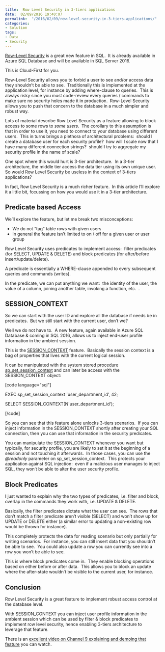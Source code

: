 ```yaml
---
title:  Row Level Security in 3-tiers applications
date:  02/09/2016 19:40:07
permalink:  "/2016/02/09/row-level-security-in-3-tiers-applications/"
categories:
- Solution
tags:
- Data
- Security
---
```

<a href="https://msdn.microsoft.com/en-us/library/dn765131.aspx" target="_blank">Row-Level Security</a> is a great new feature in SQL.  It is already available in Azure SQL Database and will be available in SQL Server 2016.

This is Cloud-First for you.

Row-Level Security allows you to forbid a user to see and/or access data they shouldn’t be able to see.  Traditionally this is implemented at the application level, for instance by adding where-clause to queries.  This is always risky since you must code-review every queries / commands to make sure no security holes made it in production.  Row-Level Security allows you to push that concern to the database in a much simpler and robust way.

Lots of material describe Row Level Security as a feature allowing to block access to some rows to <em>some users</em>.  The corollary to this assumption is that in order to use it, you need to connect to your database using different users.  This in turns brings a plethora of architectural problems:  should I create a database user for each security profile?  how will I scale now that I have many different connection strings?  should I try to aggregate my security profile in the name of scale?

One spot where this would hurt is 3-tier architecture.  In a 3-tier architecture, the middle tier access the data tier using its own unique user.  So would Row Level Security be useless in the context of 3-tiers applications?

In fact, Row Level Security is a much richer feature.  In this article I’ll explore it a little bit, focussing on how you would use it in a 3-tier architecture.
<h2>Predicate based Access</h2>
We’ll explore the feature, but let me break two misconceptions:
<ul>
	<li>We do not “tag” table rows with given users</li>
	<li>In general the feature isn’t limited to on / off for a given user or user group</li>
</ul>
Row Level Security uses predicates to implement access:  filter predicates (for SELECT, UPDATE &amp; DELETE) and block predicates (for after/before insert/update/delete).

A predicate is essentially a WHERE-clause appended to every subsequent queries and commands (writes).

In the predicate, we can put anything we want:  the identity of the user, the value of a column, joining another table, invoking a function, etc.  .
<h2>SESSION_CONTEXT</h2>
So we can start with the user ID and explore all the database if needs be in predicates.  But we still start with the current user, don’t we?

Well we do not have to.  A new feature, again available in Azure SQL Database &amp; coming in SQL 2016, allows us to inject end-user profile information in the ambient session.

This is the <a href="https://msdn.microsoft.com/en-us/library/mt590806.aspx" target="_blank">SESSION_CONTEXT</a> feature.  Basically the session context is a bag of properties that lives with the current logical session.

It can be manipulated with the system stored procedure <a href="https://msdn.microsoft.com/en-us/library/mt605113.aspx" target="_blank">sp_set_session_context</a> and can later be access with the SESSION_CONTEXT object:

[code language="sql"]

EXEC sp_set_session_context 'user_department_id', 42;

SELECT SESSION_CONTEXT(N'user_department_id');

[/code]

So you can see that this feature alone unlocks 3-tiers scenarios.  If you can inject information in the SESSION_CONTEXT shortly after creating your SQL connection, then you can use that information in the security predicates.

You can manipulate the SESSION_CONTEXT whenever you want but typically, for security profile, you are likely to set it at the beginning of a session and not touching it afterwards.  In those cases, you can use the <em>@readonly</em> parameter on sp_set_session_context.  This protects your application against SQL injection:  even if a malicious user manages to inject SQL, they won’t be able to alter the user security profile.
<h2>Block Predicates</h2>
I just wanted to explain why the two types of predicates, i.e. filter and block, overlap in the commands they work with, i.e. UPDATE &amp; DELETE.

Basically, the filter predicates dictate what the user can see.  The rows that don’t match a filter predicate aren’t visible (SELECT) and won’t show up for UPDATE or DELETE either (a similar error to updating a non-existing row would be thrown for instance).

This completely protects the data for reading scenario but only partially for writing scenarios.  For instance, you can still insert data that you shouldn’t be able to see.  You could also update a row you can currently see into a row you won’t be able to see.

This is where block predicates come in.  They enable blocking operations based on either before or after data.  This allows you to block an update where the after-state wouldn’t be visible to the current user, for instance.
<h2>Conclusion</h2>
Row Level Security is a great feature to implement robust access control at the database level.

With SESSION_CONTEXT you can inject user profile information in the ambient session which can be used by filter &amp; block predicates to implement row level security, hence enabling 3-tiers architecture to leverage that feature.

There is an <a href="https://channel9.msdn.com/Shows/Data-Exposed/Row-Level-Security-Updates" target="_blank">excellent video on Channel 9 explaining and demoing that feature</a> you can watch.